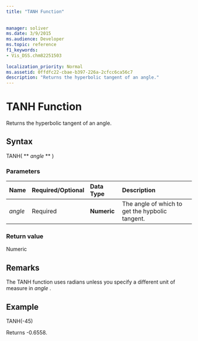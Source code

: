 ```yaml
---
title: "TANH Function"
 
 
manager: soliver
ms.date: 3/9/2015
ms.audience: Developer
ms.topic: reference
f1_keywords:
- Vis_DSS.chm82251503
 
localization_priority: Normal
ms.assetid: 0ffdfc22-cbae-b397-226a-2cfcc6ca56c7
description: "Returns the hyperbolic tangent of an angle."
---
```


# TANH Function

Returns the hyperbolic tangent of an angle. 
  
## Syntax

TANH( ** *angle* ** ) 
  
### Parameters

|**Name**|**Required/Optional**|**Data Type**|**Description**|
|:-----|:-----|:-----|:-----|
| _angle_ <br/> |Required  <br/> |**Numeric** <br/> |The angle of which to get the hypbolic tangent.  <br/> |
   
### Return value

Numeric
  
## Remarks

The TANH function uses radians unless you specify a different unit of measure in  *angle*  . 
  
## Example

TANH(-45) 
  
Returns -0.6558. 
  

